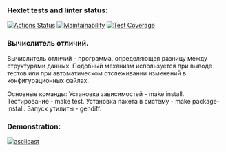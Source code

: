 ### Hexlet tests and linter status:
[![Actions Status](https://github.com/gReen7aRRow/python-project-lvl2/workflows/hexlet-check/badge.svg)](https://github.com/gReen7aRRow/python-project-lvl2/actions)
[![Maintainability](https://api.codeclimate.com/v1/badges/78c955777473993d2b8b/maintainability)](https://codeclimate.com/github/gReen7aRRow/python-project-lvl2/maintainability)
[![Test Coverage](https://api.codeclimate.com/v1/badges/78c955777473993d2b8b/test_coverage)](https://codeclimate.com/github/gReen7aRRow/python-project-lvl2/test_coverage)

### Вычислитель отличий.
Вычислитель отличий - программа, определяющая разницу между структурами данных. Подобный механизм используется при выводе тестов или при автоматическом отслеживании изменений в конфигурационных файлах.

Основные команды:
	Установка зависимостей - make install.
	Тестирование - make test.
	Установка пакета в систему - make package-install.
	Запуск утилиты - gendiff.

### Demonstration:
[![asciicast](https://asciinema.org/a/499629.svg)](https://asciinema.org/a/499629)
